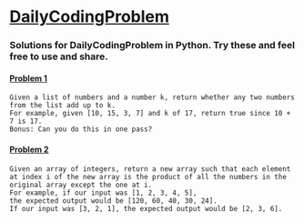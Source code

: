 # [DailyCodingProblem](https://github.com/MoranLeven/DailyCodingProblem)
### Solutions for DailyCodingProblem in Python. Try these and feel free to use and share.

#### [Problem 1](https://github.com/MoranLeven/DailyCodingProblem/blob/master/DailyCodingProblems/Problems%20%26%20Solutions/Problem1/Problem1.py)
```
Given a list of numbers and a number k, return whether any two numbers from the list add up to k.
For example, given [10, 15, 3, 7] and k of 17, return true since 10 + 7 is 17.
Bonus: Can you do this in one pass?
```
#### [Problem 2](https://github.com/MoranLeven/DailyCodingProblem/blob/master/DailyCodingProblems/Problems%20&%20Solutions/Problem2/Problem2.py)
```
Given an array of integers, return a new array such that each element at index i of the new array is the product of all the numbers in the original array except the one at i.
For example, if our input was [1, 2, 3, 4, 5],
the expected output would be [120, 60, 40, 30, 24].
If our input was [3, 2, 1], the expected output would be [2, 3, 6].
```

